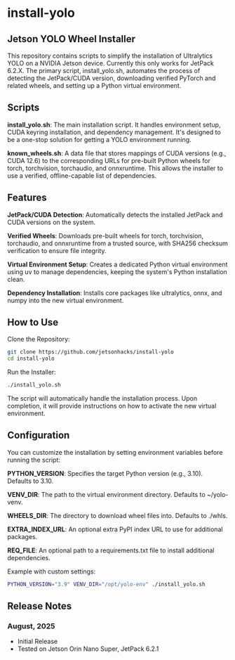 # install-yolo
## Jetson YOLO Wheel Installer
This repository contains scripts to simplify the installation of Ultralytics YOLO on a NVIDIA Jetson device. Currently this only works for JetPack 6.2.X. The primary script, install_yolo.sh, automates the process of detecting the JetPack/CUDA version, downloading verified PyTorch and related wheels, and setting up a Python virtual environment.

## Scripts
**install_yolo.sh**: The main installation script. It handles environment setup, CUDA keyring installation, and dependency management. It's designed to be a one-stop solution for getting a YOLO environment running.

**known_wheels.sh**: A data file that stores mappings of CUDA versions (e.g., CUDA 12.6) to the corresponding URLs for pre-built Python wheels for torch, torchvision, torchaudio, and onnxruntime. This allows the installer to use a verified, offline-capable list of dependencies.

## Features
**JetPack/CUDA Detection**: Automatically detects the installed JetPack and CUDA versions on the system.

**Verified Wheels**: Downloads pre-built wheels for torch, torchvision, torchaudio, and onnxruntime from a trusted source, with SHA256 checksum verification to ensure file integrity.

**Virtual Environment Setup**: Creates a dedicated Python virtual environment using uv to manage dependencies, keeping the system's Python installation clean.

**Dependency Installation**: Installs core packages like ultralytics, onnx, and numpy into the new virtual environment.

## How to Use
Clone the Repository:

``` Bash
git clone https://github.com/jetsonhacks/install-yolo
cd install-yolo
```

Run the Installer:

``` Bash
./install_yolo.sh
```

The script will automatically handle the installation process. Upon completion, it will provide instructions on how to activate the new virtual environment.

## Configuration
You can customize the installation by setting environment variables before running the script:

**PYTHON_VERSION**: Specifies the target Python version (e.g., 3.10). Defaults to 3.10.

**VENV_DIR**: The path to the virtual environment directory. Defaults to ~/yolo-venv.

**WHEELS_DIR**: The directory to download wheel files into. Defaults to ./whls.

**EXTRA_INDEX_URL**: An optional extra PyPI index URL to use for additional packages.

**REQ_FILE**: An optional path to a requirements.txt file to install additional dependencies.

Example with custom settings:

``` Bash
PYTHON_VERSION="3.9" VENV_DIR="/opt/yolo-env" ./install_yolo.sh
```

## Release Notes
### August, 2025
* Initial Release
* Tested on Jetson Orin Nano Super, JetPack 6.2.1
